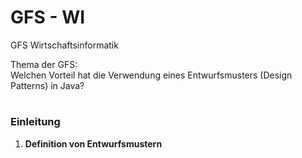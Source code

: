 # GFS - WI
GFS Wirtschaftsinformatik

Thema der GFS: </br>
Welchen Vorteil hat die Verwendung eines Entwurfsmusters (Design Patterns) in Java?

# <h3>Einleitung</h3>
1. <strong>Definition von Entwurfsmustern</strong>
